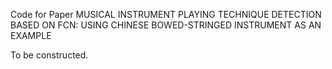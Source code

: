 Code for Paper MUSICAL INSTRUMENT PLAYING TECHNIQUE DETECTION BASED ON FCN: USING CHINESE BOWED-STRINGED INSTRUMENT AS AN EXAMPLE

To be constructed.